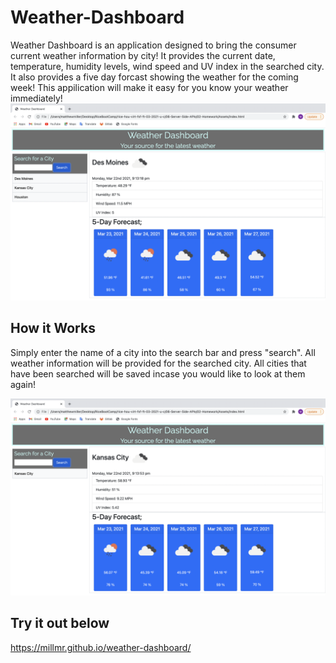 # Weather-Dashboard

Weather Dashboard is an application designed to bring the consumer current weather information by city!  It provides the current date, temperature, humidity levels, wind speed and UV index in the searched city.  It also provides a five day forcast showing the weather for the coming week!  This appilication will make it easy for you know your weather immediately!
![image](https://github.com/Millmr/weather-dashboard/blob/main/weather.png)

## How it Works
Simply enter the name of a city into the search bar and press "search". All weather information will be provided for the searched city.  All cities that have been searched will be saved incase you would like to look at them again!

![image](https://github.com/Millmr/weather-dashboard/blob/main/dashboard.png)

## Try it out below
https://millmr.github.io/weather-dashboard/
